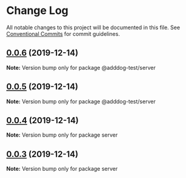 # Change Log

All notable changes to this project will be documented in this file.
See [Conventional Commits](https://conventionalcommits.org) for commit guidelines.

## [0.0.6](https://samradical/samradical/mono-repo-test/compare/v0.0.5...v0.0.6) (2019-12-14)

**Note:** Version bump only for package @adddog-test/server





## [0.0.5](https://samradical/samradical/mono-repo-test/compare/v0.0.4...v0.0.5) (2019-12-14)

**Note:** Version bump only for package @adddog-test/server





## [0.0.4](https://samradical/samradical/mono-repo-test/compare/v0.0.3...v0.0.4) (2019-12-14)

**Note:** Version bump only for package server





## [0.0.3](https://samradical/samradical/mono-repo-test/compare/v0.0.2...v0.0.3) (2019-12-14)

**Note:** Version bump only for package server
